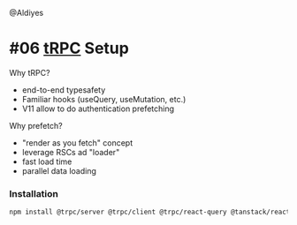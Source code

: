 @Aldiyes

# #06 [tRPC](https://trpc.io/docs/client/react/server-components) Setup

Why tRPC?
- end-to-end typesafety
- Familiar hooks (useQuery, useMutation, etc.)
- V11 allow to do authentication prefetching

Why prefetch?
- "render as you fetch" concept
- leverage RSCs ad "loader"
- fast load time
- parallel data loading

### Installation
```bash
npm install @trpc/server @trpc/client @trpc/react-query @tanstack/react-query@latest zod client-only server-only
```